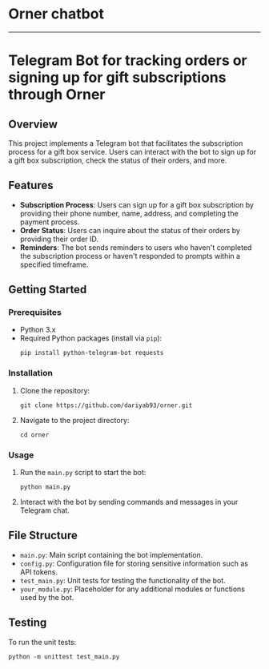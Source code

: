 # Orner chatbot 

---

# Telegram Bot for tracking orders or signing up for gift subscriptions through Orner 
## Overview
This project implements a Telegram bot that facilitates the subscription process for a gift box service. Users can interact with the bot to sign up for a gift box subscription, check the status of their orders, and more.

## Features
- **Subscription Process**: Users can sign up for a gift box subscription by providing their phone number, name, address, and completing the payment process.
- **Order Status**: Users can inquire about the status of their orders by providing their order ID.
- **Reminders**: The bot sends reminders to users who haven't completed the subscription process or haven't responded to prompts within a specified timeframe.

## Getting Started
### Prerequisites
- Python 3.x
- Required Python packages (install via `pip`):
  ```
  pip install python-telegram-bot requests
  ```

### Installation
1. Clone the repository:
   ```
   git clone https://github.com/dariyab93/orner.git
   ```
2. Navigate to the project directory:
   ```
   cd orner
   ```
   
### Usage
1. Run the `main.py` script to start the bot:
   ```
   python main.py
   ```
2. Interact with the bot by sending commands and messages in your Telegram chat.

## File Structure
- `main.py`: Main script containing the bot implementation.
- `config.py`: Configuration file for storing sensitive information such as API tokens.
- `test_main.py`: Unit tests for testing the functionality of the bot.
- `your_module.py`: Placeholder for any additional modules or functions used by the bot.

## Testing
To run the unit tests:
```
python -m unittest test_main.py
```

